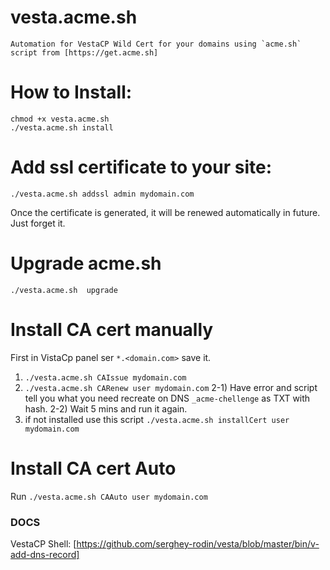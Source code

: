 # vesta.acme.sh
    
    Automation for VestaCP Wild Cert for your domains using `acme.sh` script from [https://get.acme.sh]

# How to Install:
```
chmod +x vesta.acme.sh
./vesta.acme.sh install
```


# Add ssl certificate to your site:

```
./vesta.acme.sh addssl admin mydomain.com

```

Once the certificate is generated, it will be renewed automatically in future. Just forget it.

# Upgrade acme.sh

```
./vesta.acme.sh  upgrade
```

# Install CA cert manually
First in VistaCp panel ser `*.<domain.com>` save it.


1) `./vesta.acme.sh CAIssue mydomain.com`
2) `./vesta.acme.sh CARenew user mydomain.com`
2-1) Have error and script tell you what you need recreate on DNS `_acme-chellenge` as TXT with hash.
2-2) Wait 5 mins and run it again.
3) if not installed use this script `./vesta.acme.sh installCert user mydomain.com`

# Install CA cert Auto

Run `./vesta.acme.sh CAAuto user mydomain.com`

### DOCS

VestaCP Shell: [https://github.com/serghey-rodin/vesta/blob/master/bin/v-add-dns-record]